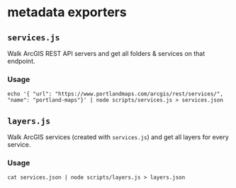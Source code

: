 # metadata exporters

## `services.js`

Walk ArcGIS REST API servers and get all folders & services on that endpoint.

### Usage

```
echo '{ "url": "https://www.portlandmaps.com/arcgis/rest/services/", "name": "portland-maps"}' | node scripts/services.js > services.json
```

## `layers.js`

Walk ArcGIS services (created with `services.js`) and get all layers for every service.

### Usage

```
cat services.json | node scripts/layers.js > layers.json
```
